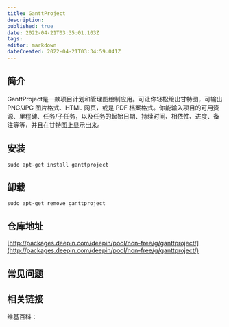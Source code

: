 ```yaml
---
title: GanttProject
description: 
published: true
date: 2022-04-21T03:35:01.103Z
tags: 
editor: markdown
dateCreated: 2022-04-21T03:34:59.041Z
---
```


## 简介

GanttProject是一款项目计划和管理图绘制应用。可让你轻松绘出甘特图，可输出 PNG/JPG 图片格式、HTML 网页，或是 PDF 档案格式。你能输入项目的可用资源、里程碑、任务/子任务，以及任务的起始日期、持续时间、相依性、进度、备注等等，并且在甘特图上显示出来。

## 安装

`sudo apt-get install ganttproject`

## 卸载

`sudo apt-get remove ganttproject`

## 仓库地址

[http://packages.deepin.com/deepin/pool/non-free/g/ganttproject/](http://packages.deepin.com/deepin/pool/non-free/g/ganttproject/)


## 常见问题


## 相关链接

维基百科：